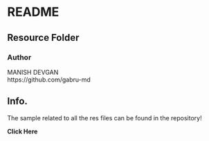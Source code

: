 # README

<h2>Resource Folder</h2>
<h3>Author</h3>
MANISH DEVGAN
<br>
https://github.com/gabru-md

<h2>Info.</h2>
The sample related to all the res files can be found in 
the repository!

<a href="https://github.com/gabru-md/faces/tree/master/sample" style="text-decoration:none; font-weight:bold;">Click Here</a>
